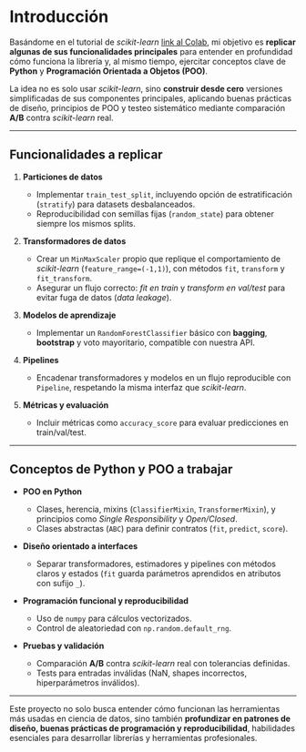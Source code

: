 # Introducción

Basándome en el tutorial de *scikit-learn* [link al Colab](https://colab.research.google.com/drive/1e369NLzd2YlEG4c_4fyCNqnebIG-rGni#scrollTo=fhYpws-kWuj4), mi objetivo es **replicar algunas de sus funcionalidades principales** para entender en profundidad cómo funciona la librería y, al mismo tiempo, ejercitar conceptos clave de **Python** y **Programación Orientada a Objetos (POO)**.

La idea no es solo usar *scikit-learn*, sino **construir desde cero** versiones simplificadas de sus componentes principales, aplicando buenas prácticas de diseño, principios de POO y testeo sistemático mediante comparación **A/B** contra *scikit-learn* real.

---

## Funcionalidades a replicar

1. **Particiones de datos**
   - Implementar `train_test_split`, incluyendo opción de estratificación (`stratify`) para datasets desbalanceados.
   - Reproducibilidad con semillas fijas (`random_state`) para obtener siempre los mismos splits.

2. **Transformadores de datos**
   - Crear un `MinMaxScaler` propio que replique el comportamiento de *scikit-learn* (`feature_range=(-1,1)`), con métodos `fit`, `transform` y `fit_transform`.
   - Asegurar un flujo correcto: *fit en train* y *transform en val/test* para evitar fuga de datos (*data leakage*).

3. **Modelos de aprendizaje**
   - Implementar un `RandomForestClassifier` básico con **bagging**, **bootstrap** y voto mayoritario, compatible con nuestra API.

4. **Pipelines**
   - Encadenar transformadores y modelos en un flujo reproducible con `Pipeline`, respetando la misma interfaz que *scikit-learn*.

5. **Métricas y evaluación**
   - Incluir métricas como `accuracy_score` para evaluar predicciones en train/val/test.

---

## Conceptos de Python y POO a trabajar

- **POO en Python**
  - Clases, herencia, mixins (`ClassifierMixin`, `TransformerMixin`), y principios como *Single Responsibility* y *Open/Closed*.
  - Clases abstractas (`ABC`) para definir contratos (`fit`, `predict`, `score`).

- **Diseño orientado a interfaces**
  - Separar transformadores, estimadores y pipelines con métodos claros y estados (`fit` guarda parámetros aprendidos en atributos con sufijo `_`).

- **Programación funcional y reproducibilidad**
  - Uso de `numpy` para cálculos vectorizados.
  - Control de aleatoriedad con `np.random.default_rng`.

- **Pruebas y validación**
  - Comparación **A/B** contra *scikit-learn* real con tolerancias definidas.
  - Tests para entradas inválidas (NaN, shapes incorrectos, hiperparámetros inválidos).

---

Este proyecto no solo busca entender cómo funcionan las herramientas más usadas en ciencia de datos, sino también **profundizar en patrones de diseño, buenas prácticas de programación y reproducibilidad**, habilidades esenciales para desarrollar librerías y herramientas profesionales.
